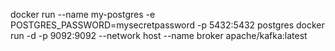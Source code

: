 docker run --name my-postgres -e POSTGRES_PASSWORD=mysecretpassword -p 5432:5432 postgres
docker run -d -p 9092:9092 --network host --name broker apache/kafka:latest
